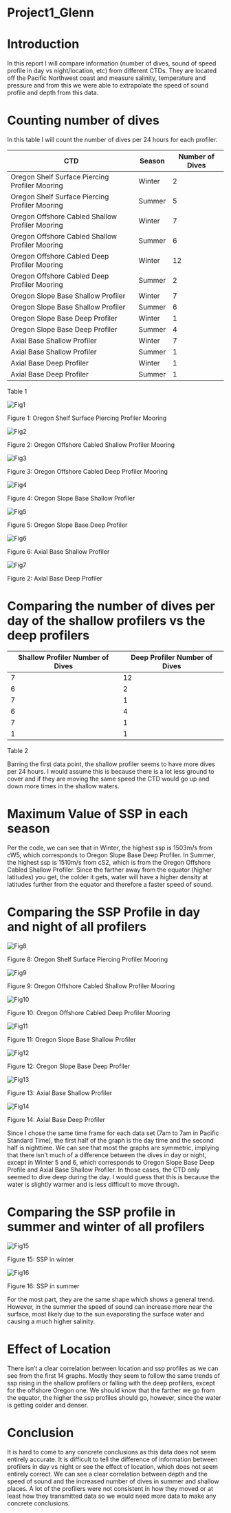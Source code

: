 # Project1_Glenn

# Introduction

In this report I will compare information (number of dives, sound of speed profile in day vs night/location, etc) from different CTDs.  They are located off the Pacific Northwest coast and measure salinity, temperature and pressure and from this we were able to extrapolate the speed of sound profile and depth from this data.

# Counting number of dives

In this table I will count the number of dives per 24 hours for each profiler.


| CTD  | Season | Number of Dives |
| ------------- | ------------- | ------------- | 
| Oregon Shelf Surface Piercing Profiler Mooring  | Winter | 2 |
| Oregon Shelf Surface Piercing Profiler Mooring  | Summer | 5 |
| Oregon Offshore Cabled Shallow Profiler Mooring  | Winter | 7 |
| Oregon Offshore Cabled Shallow Profiler Mooring  | Summer | 6 |
| Oregon Offshore Cabled Deep Profiler Mooring  | Winter | 12 |
| Oregon Offshore Cabled Deep Profiler Mooring  | Summer | 2 |
| Oregon Slope Base Shallow Profiler  | Winter | 7 |
| Oregon Slope Base Shallow Profiler  | Summer | 6 |
| Oregon Slope Base Deep Profiler  | Winter | 1 |
| Oregon Slope Base Deep Profiler  | Summer | 4 |
| Axial Base Shallow Profiler  | Winter | 7 |
| Axial Base Shallow Profiler  | Summer | 1 |
| Axial Base Deep Profiler  | Winter | 1 |
| Axial Base Deep Profiler  | Summer | 1 |
Table 1

![Fig1](https://github.com/TheAvidArtist/Project1_Glenn/blob/master/1.PNG)


Figure 1: Oregon Shelf Surface Piercing Profiler Mooring




![Fig2](https://github.com/TheAvidArtist/Project1_Glenn/blob/master/2.PNG)


Figure 2: Oregon Offshore Cabled Shallow Profiler Mooring




![Fig3](https://github.com/TheAvidArtist/Project1_Glenn/blob/master/3.PNG)


Figure 3: Oregon Offshore Cabled Deep Profiler Mooring





![Fig4](https://github.com/TheAvidArtist/Project1_Glenn/blob/master/4.PNG)


Figure 4: Oregon Slope Base Shallow Profiler





![Fig5](https://github.com/TheAvidArtist/Project1_Glenn/blob/master/5.PNG)


Figure 5: Oregon Slope Base Deep Profiler




![Fig6](https://github.com/TheAvidArtist/Project1_Glenn/blob/master/6.PNG)


Figure 6: Axial Base Shallow Profiler




![Fig7](https://github.com/TheAvidArtist/Project1_Glenn/blob/master/7.PNG)


Figure 2: Axial Base Deep Profiler


# Comparing the number of dives per day of the shallow profilers vs the deep profilers


| Shallow Profiler Number of Dives | Deep Profiler Number of Dives |
| ------------- | ------------- |
| 7 | 12 |
| 6 | 2 |
| 7 | 1 |
| 6 | 4 |
| 7 | 1 |
| 1 | 1 |
Table 2

Barring the first data point, the shallow profiler seems to have more dives per 24 hours.  I would assume this is because there is a lot less ground to cover and if they are moving the same speed the CTD would go up and down more times in the shallow waters.

# Maximum Value of SSP in each season

Per the code, we can see that in Winter, the highest ssp is 1503m/s from cW5, which corresponds to Oregon Slope Base Deep Profiler. In Summer, the highest ssp is 1510m/s from cS2, which is from the Oregon Offshore Cabled Shallow Profiler. Since the farther away from the equator (higher latitudes) you get, the colder it gets, water will have a higher density at latitudes further from the equator and therefore a faster speed of sound.


# Comparing the SSP Profile in day and night of all profilers



![Fig8](https://github.com/TheAvidArtist/Project1_Glenn/blob/master/8.PNG)


Figure 8: Oregon Shelf Surface Piercing Profiler Mooring



![Fig9](https://github.com/TheAvidArtist/Project1_Glenn/blob/master/9.PNG)


Figure 9: Oregon Offshore Cabled Shallow Profiler Mooring



![Fig10](https://github.com/TheAvidArtist/Project1_Glenn/blob/master/10.PNG)


Figure 10: Oregon Offshore Cabled Deep Profiler Mooring



![Fig11](https://github.com/TheAvidArtist/Project1_Glenn/blob/master/11.PNG)


Figure 11: Oregon Slope Base Shallow Profiler



![Fig12](https://github.com/TheAvidArtist/Project1_Glenn/blob/master/12.PNG)


Figure 12: Oregon Slope Base Deep Profiler



![Fig13](https://github.com/TheAvidArtist/Project1_Glenn/blob/master/13.PNG)


Figure 13: Axial Base Shallow Profiler




![Fig14](https://github.com/TheAvidArtist/Project1_Glenn/blob/master/14.PNG)


Figure 14: Axial Base Deep Profiler




Since I chose the same time frame for each data set (7am to 7am in Pacific Standard Time), the first half of the graph is the day time and the second half is nighttime.  We can see that most the graphs are symmetric, implying that there isn’t much of a difference between the dives in day or night, except in Winter 5 and 6, which corresponds to Oregon Slope Base Deep Profile and Axial Base Shallow Profiler.  In those cases, the CTD only seemed to dive deep during the day.  I would guess that this is because the water is slightly warmer and is less difficult to move through.



# Comparing the SSP profile in summer and winter of all profilers


![Fig15](https://github.com/TheAvidArtist/Project1_Glenn/blob/master/15.PNG)


Figure 15: SSP in winter



![Fig16](https://github.com/TheAvidArtist/Project1_Glenn/blob/master/16.PNG)


Figure 16: SSP in summer


For the most part, they are the same shape which shows a general trend.  However, in the summer the speed of sound can increase more near the surface, most likely due to the sun evaporating the surface water and causing a much higher salinity.


# Effect of Location

There isn’t a clear correlation between location and ssp profiles as we can see from the first 14 graphs.  Mostly they seem to follow the same trends of ssp rising in the shallow profilers or falling with the deep profilers, except for the offshore Oregon one.  We should know that the farther we go from the equator, the higher the ssp profiles should go, however, since the water is getting colder and denser.

# Conclusion

It is hard to come to any concrete conclusions as this data does not seem entirely accurate.  It is difficult to tell the difference of information between profilers in day vs night or see the effect of location, which does not seem entirely correct.  We can see a clear correlation between depth and the speed of sound and the increased number of dives in summer and shallow places.  A lot of the profilers were not consistent in how they moved or at least how they transmitted data so we would need more data to make any concrete conclusions.

